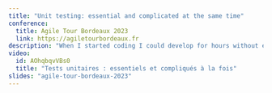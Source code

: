 ```yaml
---
title: "Unit testing: essential and complicated at the same time"
conference: 
  title: Agile Tour Bordeaux 2023
  link: https://agiletourbordeaux.fr
description: "When I started coding I could develop for hours without executing my code. Then, I needed to debug it for hours. It wasn't funny! I discovered what was testing and I understood its benefits. However, it wasn't easy to write my first tests. We can make many mistakes that make tests hard to write and maintain. I would like to present to you what I have learned over the last few years to help you write tests."
video:
  id: AOhqbqvVBs0
  title: "Tests unitaires : essentiels et compliqués à la fois"
slides: "agile-tour-bordeaux-2023"
---
```

